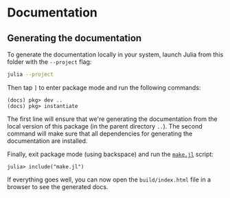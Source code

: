 # Documentation

## Generating the documentation

To generate the documentation locally in your system, launch Julia from this folder with the `--project` flag:

```bash
julia --project
```

Then tap `]` to enter package mode and run the following commands:

```julia-repl
(docs) pkg> dev ..
(docs) pkg> instantiate
```

The first line will ensure that we're generating the documentation from the local version of this package (in the parent directory `..`).
The second command will make sure that all dependencies for generating the documentation are installed.

Finally, exit package mode (using backspace) and run the [`make.jl`](docs/make.jl) script:

```julia-repl
julia> include("make.jl")
```

If everything goes well, you can now open the `build/index.html` file in a browser to see the generated docs.
